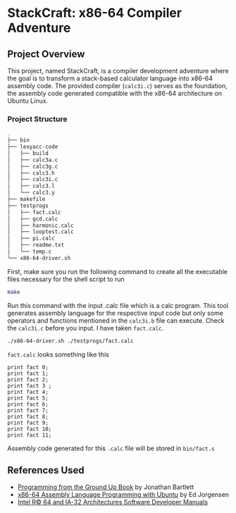 # StackCraft: x86-64 Compiler Adventure

## Project Overview

This project, named StackCraft, is a compiler development adventure where the goal is to transform a stack-based calculator language into x86-64 assembly code. The provided compiler (`calc3i.c`) serves as the foundation, the assembly code generated compatible with the x86-64 architecture on Ubuntu Linux.


### Project Structure

```bash
.
├── bin
├── lexyacc-code
│   ├── build
│   ├── calc3a.c
│   ├── calc3g.c
│   ├── calc3.h
│   ├── calc3i.c
│   ├── calc3.l
│   └── calc3.y
├── makefile
├── testprogs
│   ├── fact.calc
│   ├── gcd.calc
│   ├── harmonic.calc
│   ├── looptest.calc
│   ├── pi.calc
│   ├── readme.txt
│   └── temp.c
└── x86-64-driver.sh

```


First, make sure you run the following command to create all the executable files necessary for the shell script to run

```bash
make
```


Run this command with the input .calc file which is a calc program. This tool generates assembly language for the respective input code but only some operators and functions mentioned in the `calc3i.b` file can execute. Check the `calc3i.c` before you input. I have taken `fact.calc`.

``` bash
./x86-64-driver.sh ./testprogs/fact.calc
```

`fact.calc` looks something like this 

```input calc
print fact 0;
print fact 1;
print fact 2;
print fact 3 ;
print fact 4;
print fact 5;
print fact 6;
print fact 7;
print fact 8;
print fact 9;
print fact 10;
print fact 11;
``` 

Assembly code generated for this `.calc` file will be stored in `bin/fact.s`


## References Used

- [Programming from the Ground Up Book](http://savannah.nongnu.org/projects/pgubook) by Jonathan Bartlett
- [x86-64 Assembly Language Programming with Ubuntu](http://www.egr.unlv.edu/~ed/x86.html) by Ed Jorgensen
- [Intel R© 64 and IA-32 Architectures Software Developer Manuals](https://software.intel.com/en-us/articles/intel-sdm)









